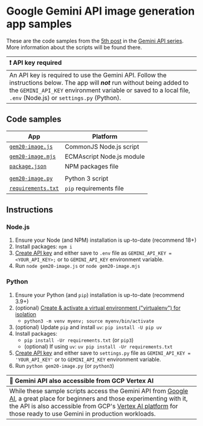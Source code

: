 # Google Gemini API image generation app samples

These are the code samples from the [5th post](https://dev.to/wescpy/generating-images-with-gemini-20-flash-from-google-448e) in the [Gemini API series](https://dev.to/wescpy/series/27183). More information about the scripts will be found there.

| :exclamation: API key required |
|:---------------------------|
| An API key is required to use the Gemini API. Follow the instructions below. The app will ***not*** run without being added to the `GEMINI_API_KEY` environment variable or saved to a local file, `.env` (Node.js) or `settings.py` (Python). |

## Code samples
App | Platform
--- | ---
[`gem20-image.js`](/gemini/images/gem20-image.js) | CommonJS Node.js script
[`gem20-image.mjs`](/gemini/images/gem20-image.mjs) | ECMAscript Node.js module
[`package.json`](/gemini/images/package.json) | NPM packages file
 | |
[`gem20-image.py`](/gemini/images/gem20-image.py) | Python 3 script
[`requirements.txt`](/gemini/images/requirements.txt) | `pip` requirements file

## Instructions

### Node.js

1. Ensure your Node (and NPM) installation is up-to-date (recommend 18+)
1. Install packages: `npm i`
1. [Create API key](https://makersuite.google.com/app/apikey) and either save to `.env` file as `GEMINI_API_KEY = <YOUR_API_KEY>;` or to `GEMINI_API_KEY` environment variable.
1. Run `node gem20-image.js` or `node gem20-image.mjs`

### Python

1. Ensure your Python (and `pip`) installation is up-to-date (recommend 3.9+)
1. (optional) [Create & activate a virtual environment ("virtualenv") for isolation](https://packaging.python.org/en/latest/guides/installing-using-pip-and-virtual-environments/#create-and-use-virtual-environments)
    - `python3 -m venv myenv; source myenv/bin/activate`
1. (optional) Update `pip` and install `uv`: `pip install -U pip uv`
1. Install packages:
    - `pip install -Ur requirements.txt` (or `pip3`)
    - (optional) If using `uv`: `uv pip install -Ur requirements.txt`
1. [Create API key](https://makersuite.google.com/app/apikey) and either save to `settings.py` file as `GEMINI_API_KEY = 'YOUR_API_KEY'` or to `GEMINI_API_KEY` environment variable.
1. Run `python gem20-image.py` (or `python3`)

| :memo: Gemini API also accessible from GCP Vertex AI |
|:---------------------------|
| While these sample scripts access the Gemini API from [Google AI](https://ai.google.dev), a great place for beginners and those experimenting with it, the API is also accessible from GCP's [Vertex AI platform](https://cloud.google.com/vertex-ai) for those ready to use Gemini in production workloads.
